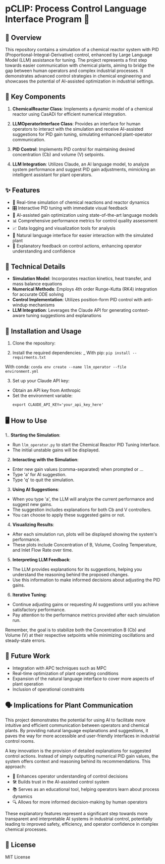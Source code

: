 # pCLIP: Process Control Language Interface Program 📎

## 🌟 Overview

This repository contains a simulation of a chemical reactor system with PID (Proportional-Integral-Derivative) control, enhanced by Large Language Model (LLM) assistance for tuning. The project represents a first step towards easier communication with chemical plants, aiming to bridge the gap between human operators and complex industrial processes. It demonstrates advanced control strategies in chemical engineering and showcases the potential of AI-assisted optimization in industrial settings.

## 🔧 Key Components

1. **ChemicalReactor Class**: Implements a dynamic model of a chemical reactor using CasADi for efficient numerical integration.

2. **LLMOperatorInterface Class**: Provides an interface for human operators to interact with the simulation and receive AI-assisted suggestions for PID gain tuning, simulating enhanced plant-operator communication.

3. **PID Control**: Implements PID control for maintaining desired concentration (Cb) and volume (V) setpoints.

4. **LLM Integration**: Utilizes Claude, an AI language model, to analyze system performance and suggest PID gain adjustments, mimicking an intelligent assistant for plant operators.

## ✨ Features

- 🔄 Real-time simulation of chemical reactions and reactor dynamics
- 🎛️ Interactive PID tuning with immediate visual feedback
- 🤖 AI-assisted gain optimization using state-of-the-art language models
- 📊 Comprehensive performance metrics for control quality assessment
- 📈 Data logging and visualization tools for analysis
- 💬 Natural language interface for easier interaction with the simulated plant
- 🧠 Explanatory feedback on control actions, enhancing operator understanding and confidence

## 🔬 Technical Details

- **Simulation Model**: Incorporates reaction kinetics, heat transfer, and mass balance equations
- **Numerical Methods**: Employs 4th order Runge-Kutta (RK4) integration for accurate ODE solving
- **Control Implementation**: Utilizes position-form PID control with anti-windup mechanisms
- **LLM Integration**: Leverages the Claude API for generating context-aware tuning suggestions and explanations

## 🚀 Installation and Usage

1. Clone the repository:

2. Install the required dependencies:
_
With pip:
``pip install --requirments.txt``

With conda:
``conda env create --name llm_operator --file environment.yml``

3. Set up your Claude API key:
- Obtain an API key from Anthropic
- Set the environment variable:
  ```
  export CLAUDE_API_KEY='your_api_key_here'
  ```

## 🖥️ How to Use

1.. **Starting the Simulation**: 
- Run `llm_operator.py` to start the Chemical Reactor PID Tuning Interface.
- The initial unstable gains will be displayed.

2. **Interacting with the Simulation**:
- Enter new gain values (comma-separated) when prompted or ...
- Type 'a' for AI suggestion.
- Type 'q' to quit the simulation.

3. **Using AI Suggestions**:
- When you type 'a', the LLM will analyze the current performance and suggest new gains.
- The suggestion includes explanations for both Cb and V controllers.
- You can choose to apply these suggested gains or not.

4. **Visualizing Results**:
- After each simulation run, plots will be displayed showing the system's performance.
- These plots include Concentration of B, Volume, Cooling Temperature, and Inlet Flow Rate over time.

5. **Interpreting LLM Feedback**:
- The LLM provides explanations for its suggestions, helping you understand the reasoning behind the proposed changes.
- Use this information to make informed decisions about adjusting the PID gains.

6. **Iterative Tuning**:
- Continue adjusting gains or requesting AI suggestions until you achieve satisfactory performance.
- Pay attention to the performance metrics provided after each simulation run.

Remember, the goal is to stabilize both the Concentration B (Cb) and Volume (V) at their respective setpoints while minimizing oscillations and steady-state errors.

## 🔮 Future Work

- Integration with APC techniques such as MPC
- Real-time optimization of plant operating conditions
- Expansion of the natural language interface to cover more aspects of plant operation
- Inclusion of operational constraints 


## 🗣️ Implications for Plant Communication

This project demonstrates the potential for using AI to facilitate more intuitive and efficient communication between operators and chemical plants. By providing natural language explanations and suggestions, it paves the way for more accessible and user-friendly interfaces in industrial control rooms. 

A key innovation is the provision of detailed explanations for suggested control actions. Instead of simply outputting numerical PID gain values, the system offers context and reasoning behind its recommendations. This approach:

- 🧠 Enhances operator understanding of control decisions
- 🛠️ Builds trust in the AI-assisted control system
- 📚 Serves as an educational tool, helping operators learn about process dynamics
- 🔍 Allows for more informed decision-making by human operators

These explanatory features represent a significant step towards more transparent and interpretable AI systems in industrial control, potentially leading to improved safety, efficiency, and operator confidence in complex chemical processes.

## 📄 License

MIT License
